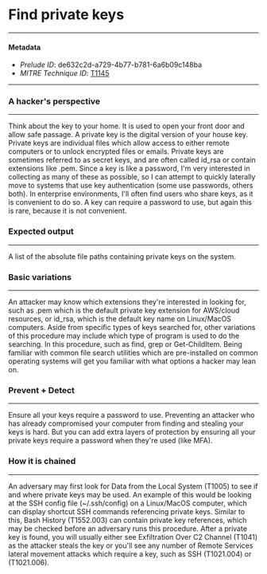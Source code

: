 
# Find private keys

---

#### Metadata

- *Prelude ID*: de632c2d-a729-4b77-b781-6a6b09c148ba
- *MITRE Technique ID*: [T1145](https://attack.mitre.org/techniques/T1145)

---

### A hacker's perspective

---

Think about the key to your home. It is used to open your front door and allow safe passage. A private key is the digital version of your house key. Private keys are individual files which allow access to either remote computers or to unlock encrypted files or emails. Private keys are sometimes referred to as secret keys, and are often called id_rsa or contain extensions like .pem. Since a key is like a password, I'm very interested in collecting as many of these as possible, so I can attempt to quickly laterally move to systems that use key authentication (some use passwords, others both). In enterprise environments, I'll often find users who share keys, as it is convenient to do so. A key can require a password to use, but again this is rare, because it is not convenient. 

### Expected output

---

A list of the absolute file paths containing private keys on the system. 

### Basic variations

---

An attacker may know which extensions they're interested in looking for, such as .pem which is the default private key extension for AWS/cloud resources, or id_rsa, which is the default key name on Linux/MacOS computers. Aside from specific types of keys searched for, other variations of this procedure may include which type of program is used to do the searching. In this procedure, such as find, grep or Get-ChildItem. Being familiar with common file search utilities which are pre-installed on common operating systems will get you familiar with what options a hacker may lean on. 

### Prevent + Detect

---

Ensure all your keys require a password to use. Preventing an attacker who has already compromised your computer from finding and stealing your keys is hard. But you can add extra layers of protection by ensuring all your private keys require a password when they're used (like MFA). 

### How it is chained

---

An adversary may first look for Data from the Local System (T1005) to see if and where private keys may be used. An example of this would be looking at the SSH config file (~/.ssh/config) on a Linux/MacOS computer, which can display shortcut SSH commands referencing private keys. Similar to this, Bash History (T1552.003) can contain private key references, which may be checked before an adversary runs this procedure. After a private key is found, you will usually either see Exfiltration Over C2 Channel (T1041) as the attacker steals the key or you'll see any number of Remote Services lateral movement attacks which require a key, such as SSH (T1021.004) or (T1021.006). 
